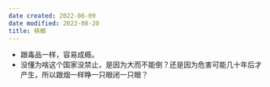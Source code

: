 ```yaml
---
date created: 2022-06-09
date modified: 2022-08-20
title: 槟榔
---
```

- 跟毒品一样，容易成瘾。
- 没懂为啥这个国家没禁止，是因为大而不能倒？还是因为危害可能几十年后才产生，所以跟烟一样睁一只眼闭一只眼？
